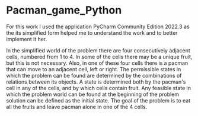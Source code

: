 # Pacman_game_Python
For this work I used the application PyCharm Community Edition 2022.3 as the its simplified form helped me to understand the work and to better implement it her.

In the simplified world of the problem there are four consecutively adjacent cells, numbered from 1 to 4. In some of the cells there may be a unique fruit, but this is not necessary. 
Also, in one of these four cells there is a pacman that can move to an adjacent cell, left or right.
The permissible states in which the problem can be found are determined by the combinations of relations between its objects. 
A state is determined both by the pacman's cell in any of the cells, and by which cells contain fruit.
Any feasible state in which the problem world can be found at the beginning of the problem solution can be defined as the initial state.
The goal of the problem is to eat all the fruits and leave pacman alone in one of the 4 cells.
